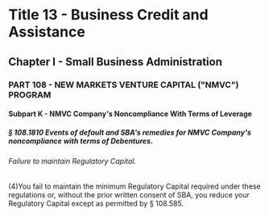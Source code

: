 
# Title 13 - Business Credit and Assistance
## Chapter I - Small Business Administration
### PART 108 - NEW MARKETS VENTURE CAPITAL ("NMVC") PROGRAM
#### Subpart K - NMVC Company's Noncompliance With Terms of Leverage
##### § 108.1810 Events of default and SBA's remedies for NMVC Company's noncompliance with terms of Debentures.
###### Failure to maintain Regulatory Capital.

(4)You fail to maintain the minimum Regulatory Capital required under these regulations or, without the prior written consent of SBA, you reduce your Regulatory Capital except as permitted by § 108.585.
